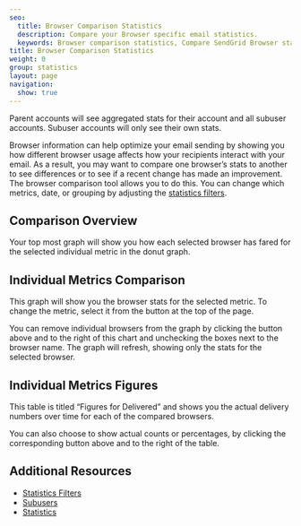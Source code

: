 ```yaml
---
seo:
  title: Browser Comparison Statistics
  description: Compare your Browser specific email statistics.
  keywords: Browser comparison statistics, Compare SendGrid Browser statistics
title: Browser Comparison Statistics
weight: 0
group: statistics
layout: page
navigation:
  show: true
---
```


<call-out>

Parent accounts will see aggregated stats for their account and all subuser accounts. Subuser accounts will only see their own stats.

</call-out>

Browser information can help optimize your email sending by showing you how different browser usage affects how your recipients interact with your email. As a result, you may want to compare one browser’s stats to another to see differences or to see if a recent change has made an improvement. The browser comparison tool allows you to do this. You can change which metrics, date, or grouping by adjusting the [statistics filters]({{root_url}}/help-support/analytics-and-reporting/stats-overview.html/#-Statistics-Filters).

## 	Comparison Overview
 	
Your top most graph will show you how each selected browser has fared for the selected individual metric in the donut graph.

## 	Individual Metrics Comparison
 	
This graph will show you the browser stats for the selected metric. To change the metric, select it from the button at the top of the page.

You can remove individual browsers from the graph by clicking the button above and to the right of this chart and unchecking the boxes next to the browser name. The graph will refresh, showing only the stats for the selected browser.

## 	Individual Metrics Figures
 	
This table is titled “Figures for Delivered” and shows you the actual delivery numbers over time for each of the compared browsers.

You can also choose to show actual counts or percentages, by clicking the corresponding button above and to the right of the table.

## 	Additional Resources
 	
- [Statistics Filters]({{root_url}}/help-support/analytics-and-reporting/stats-overview/#-Statistics-Filters)
- [Subusers]({{root_url}}/help-support/analytics-and-reporting/subusers/)
- [Statistics]({{root_url}}/help-support/analytics-and-reporting/stats-overview/)
